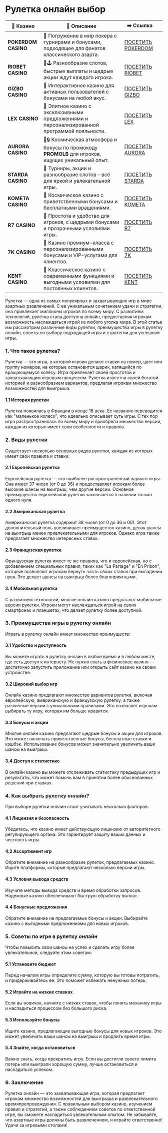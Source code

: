 # Рулетка онлайн выбор
| 🎰 Казино           | 📜 Описание                                                                                       | ➡️ Ссылка                                                                                          |   |
| ------------------- | ------------------------------------------------------------------------------------------------- | -------------------------------------------------------------------------------------------------- | - |
| **POKERDOM CASINO** | 🎲 Погружение в мир покера с турнирами и бонусами, подходящее для фанатов классического азарта.   | [ПОСЕТИТЬ POKERDOM](https://brandplay.link/FwVc4f)                                                 |   |
| **RIOBET CASINO**   | 🌟🕹️ Разнообразие слотов, быстрые выплаты и щедрые акции ждут каждого игрока.                    | [ПОСЕТИТЬ RIOBET](https://brandplay.link/TnjsxFvH)                                                 |   |
| **GIZBO CASINO**    | 🚀 Интерактивное казино для активных пользователей с бонусами на любой вкус.                      | [ПОСЕТИТЬ GIZBO](https://brandplay.link/rvzLrVLp)                                                  |   |
| **LEX CASINO**      | 🎰 Элитное казино с эксклюзивными предложениями и персонализированной программой лояльности.      | [ПОСЕТИТЬ LEX](https://brandplay.link/VMqNXPFs)                                                    |   |
| **AURORA CASINO**   | 🌌🔒 Космическая атмосфера и бонусы по промокоду **PROMOLB** для игроков, ищущих уникальный опыт. | [ПОСЕТИТЬ AURORA](https://10trafic-stat2.com/click/668546556bcc6313411604bc/6766/13031/subaccount) |   |
| **STARDA CASINO**   | 🌠 Турниры, акции и разнообразие слотов – всё для яркой и увлекательной игры.                     | [ПОСЕТИТЬ STARDA](https://brandplay.link/HDcDrxLk)                                                 |   |
| **KOMETA CASINO**   | 💫 Космическое казино с приветственными бонусами и бесплатными вращениями.                        | [ПОСЕТИТЬ KOMETA](https://brandplay.link/jHzFFYGv)                                                 |   |
| **R7 CASINO**       | 🎯 Простота и удобство для игроков, с щедрыми бонусами и прозрачными условиями игры.              | [ПОСЕТИТЬ R7](https://brandplay.link/dByFXP7h)                                                     |   |
| **7K CASINO**       | 💎 Казино премиум-класса с персонализированными бонусами и VIP-услугами для клиентов.             | [ПОСЕТИТЬ 7K](https://brandplay.link/dd46bNgD)                                                     |   |
| **KENT CASINO**     | 🎲 Классическое казино с современными функциями и выгодными условиями для постоянных клиентов.    | [ПОСЕТИТЬ KENT](https://brandplay.link/XRH1g6Vb)                                                   |   |
Рулетка — одна из самых популярных и захватывающих игр в мире азартных развлечений. С ее уникальным сочетанием удачи и стратегии, она привлекает миллионы игроков по всему миру. С развитием технологий, рулетка стала доступна онлайн, предоставляя игрокам возможность наслаждаться игрой из любого уголка мира. В этой статье мы рассмотрим различные виды рулетки, преимущества игры в рулетку онлайн, советы по выбору подходящей игры и стратегии для успешной игры.

### 1. Что такое рулетка?

Рулетка — это игра, в которой игроки делают ставки на номер, цвет или группу номеров, на которые остановится шарик, катящийся по вращающемуся колесу. Игра привлекает своей простотой и захватывающим игровым процессом. Рулетка известна своей богатой историей и разнообразием вариантов, предлагая игрокам множество возможностей для выигрыша.

#### 1.1 История рулетки

Рулетка появилась в Франции в конце 18 века. Ее название переводится как "маленькое колесо", что идеально описывает суть игры. С тех пор игра распространилась по всему миру и приобрела множество версий, каждая из которых имеет свои особенности и правила.

### 2. Виды рулетки

Существует несколько основных видов рулетки, каждая из которых имеет свои правила и ставки:

#### 2.1 Европейская рулетка

Европейская рулетка — это наиболее распространенный вариант игры. Она имеет 37 чисел (от 0 до 36) и предоставляет игрокам более высокие шансы на выигрыш, чем другие версии. Основное преимущество европейской рулетки заключается в наличии только одного нуля.

#### 2.2 Американская рулетка

Американская рулетка содержит 38 чисел (от 0 до 36 и 00). Этот дополнительный ноль увеличивает преимущество казино, делая шансы на выигрыш менее привлекательными для игроков. Однако игра также предлагает множество интересных ставок.

#### 2.3 Французская рулетка

Французская рулетка имеет те же правила, что и европейская, но с добавлением специальных правил, таких как "La Partage" и "En Prison", которые позволяют игрокам вернуть часть своих ставок при выпадении нуля. Это делает шансы на выигрыш более благоприятными.

#### 2.4 Мобильная рулетка

С развитием технологий, многие онлайн казино предлагают мобильные версии рулетки. Игроки могут наслаждаться игрой на своих смартфонах и планшетах, что делает рулетку более доступной.

### 3. Преимущества игры в рулетку онлайн

Играть в рулетку онлайн имеет множество преимуществ:

#### 3.1 Удобство и доступность

Вы можете играть в рулетку онлайн в любое время и в любом месте, где есть доступ к интернету. Не нужно ехать в физическое казино — достаточно запустить приложение или открыть сайт казино на своем устройстве.

#### 3.2 Широкий выбор игр

Онлайн казино предлагают множество вариантов рулетки, включая европейскую, американскую и французскую рулетку, а также различные версии с уникальными правилами. Это позволяет игрокам выбирать ту игру, которая им больше нравится.

#### 3.3 Бонусы и акции

Многие онлайн казино предлагают щедрые бонусы и акции для игроков. Это может включать приветственные бонусы, бесплатные ставки и кэшбэк. Использование бонусов может значительно увеличить ваши шансы на выигрыш.

#### 3.4 Доступ к статистике

В онлайн казино вы можете отслеживать статистику предыдущих игр и результаты, что может помочь вам в принятии более обоснованных решений при ставках.

### 4. Как выбрать рулетку онлайн?

При выборе рулетки онлайн стоит учитывать несколько факторов:

#### 4.1 Лицензия и безопасность

Убедитесь, что казино имеет действующую лицензию от авторитетного регулирующего органа. Это гарантирует защиту ваших данных и честность игры.

#### 4.2 Ассортимент игр

Обратите внимание на разнообразие рулеток, предлагаемых казино. Ищите платформы, которые предлагают несколько версий игры.

#### 4.3 Условия вывода средств

Изучите методы вывода средств и время обработки запросов. Надежные казино обеспечивают быструю обработку выплат.

#### 4.4 Бонусные предложения

Обратите внимание на предлагаемые бонусы и акции. Выбирайте казино с выгодными предложениями для новых игроков.

### 5. Советы по игре в рулетку онлайн

Чтобы повысить свои шансы на успех и сделать игру более увлекательной, следуйте этим советам:

#### 5.1 Установите бюджет

Перед началом игры определите сумму, которую вы готовы потратить, и придерживайтесь ее. Это поможет избежать ненужных потерь.

#### 5.2 Играйте на низких ставках

Если вы новичок, начните с низких ставок, чтобы понять механику игры и насладиться процессом без большого риска.

#### 5.3 Используйте бонусы

Ищите казино, предлагающие выгодные бонусы для новых игроков. Это может увеличить ваши шансы на выигрыш и продлить время игры.

#### 5.4 Знайте, когда остановиться

Важно знать, когда прекратить игру. Если вы достигли своего лимита потерь или выиграли хорошую сумму, лучше остановиться и насладиться успехом.

### 6. Заключение

Рулетка онлайн — это захватывающая игра, которая предлагает игрокам множество возможностей для выигрыша и развлекательного времяпрепровождения. С правильным выбором казино, изучением правил и стратегий, а также соблюдением советов по ответственной игре, вы сможете насладиться увлекательным опытом. Не забывайте, что азартные игры должны быть развлечением, и играйте ответственно! Удачи за игровыми столами!

###
